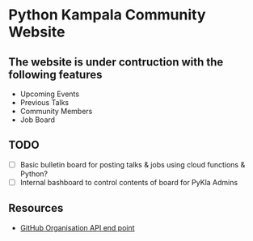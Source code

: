 # Python Kampala Community Website

## The website is under contruction with the following features

- Upcoming Events
- Previous Talks
- Community Members
- Job Board

## TODO

- [ ] Basic bulletin board for posting talks & jobs using cloud functions & Python?
- [ ] Internal bashboard to control contents of board for PyKla Admins

## Resources

- [GitHub Organisation API end point](https://api.github.com/orgs/pykla/members)
